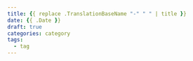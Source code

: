 ```yaml
---
title: {{ replace .TranslationBaseName "-" " " | title }}
date: {{ .Date }}
draft: true
categories: category
tags:
  - tag
---
```


<!--more-->


